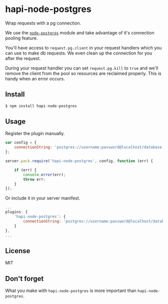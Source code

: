 # hapi-node-postgres

Wrap requests with a pg connection.

We use the [`node-postgres`](https://github.com/brianc/node-postgres)
module and take advantage of it's connection pooling feature.

You'll have access to `request.pg.client` in your request handlers which you
can use to make db requests. We even clean up the connection for you after the
request.

During your request handler you can set `request.pg.kill` to `true` and we'll
remove the client from the pool so resources are reclaimed properly. This is
handy when an error occurs.


## Install

```js
$ npm install hapi-node-postgres
```


## Usage

Register the plugin manually.

```js
var config = {
    connectionString: 'postgres://username:password@localhost/database'
};

server.pack.require('hapi-node-postgres', config, function (err) {

    if (err) {
        console.error(err);
        throw err;
    }
});
```

Or include it in your server manifest.

```js
...
plugins: {
    'hapi-node-postgres': {
        connectionString: 'postgres://username:password@localhost/database'
    }
},
...
```


## License

MIT


## Don't forget

What you make with `hapi-node-postgres` is more important than `hapi-node-postgres`.
